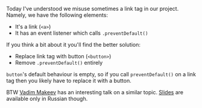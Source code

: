 Today I've understood we misuse sometimes a link tag in our project. Namely, we have the following elements:

- It's a link (`<a>`)
- It has an event listener which calls `.preventDefault()`

If you think a bit about it you'll find the better solution:

- Replace link tag with button (`<button>`)
- Remove `.preventDefault()` entirely

`button`'s default behaviour is empty, so if you call `preventDefault()` on a link tag then you likely have to replace it with a button.

BTW [Vadim Makeev][1] has an interesting talk on a similar topic. [Slides][2] are available only in Russian though.

[1]: https://twitter.com/pepelsbey
[2]: https://wsd.events/2017/10/21/pres/inhuman-ui/#26

